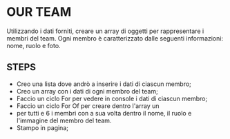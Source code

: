 OUR TEAM
=====

Utilizzando i dati forniti, creare un array di oggetti per rappresentare i membri del team.
Ogni membro è caratterizzato dalle seguenti informazioni: nome, ruolo e foto.

## STEPS
- Creo una lista dove andrò a inserire i dati di ciascun membro;
- Creo un array con i dati di ogni membro del team;
- Faccio un ciclo For per vedere in console i dati di ciascun membro;
- Faccio un ciclo For Of per creare dentro l'array un <li> per tutti e 6 i membri con a sua volta dentro il nome, il ruolo e l'immagine del membro del team.
- Stampo in pagina;
